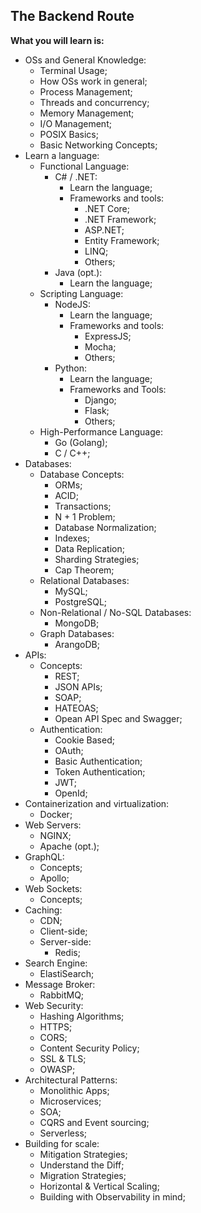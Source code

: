 ## The Backend Route

**What you will learn is:**

- OSs and General Knowledge:
  - Terminal Usage;
  - How OSs work in general;
  - Process Management;
  - Threads and concurrency;
  - Memory Management;
  - I/O Management;
  - POSIX Basics;
  - Basic Networking Concepts;
- Learn a language:
  - Functional Language:
    - C# / .NET:
      - Learn the language;
      - Frameworks and tools:
        - .NET Core;
        - .NET Framework;
        - ASP.NET;
        - Entity Framework;
        - LINQ;
        - Others;
    - Java (opt.):
      - Learn the language;
  - Scripting Language:
    - NodeJS:
      - Learn the language;
      - Frameworks and tools:
        - ExpressJS;
        - Mocha;
        - Others;
    - Python:
      - Learn the language;
      - Frameworks and Tools:
        - Django;
        - Flask;
        - Others;
  - High-Performance Language:
    - Go (Golang);
    - C / C++;
- Databases:
  - Database Concepts:
    - ORMs;
    - ACID;
    - Transactions;
    - N + 1 Problem;
    - Database Normalization;
    - Indexes;
    - Data Replication;
    - Sharding Strategies;
    - Cap Theorem;
  - Relational Databases:
    - MySQL;
    - PostgreSQL;
  - Non-Relational / No-SQL Databases:
    - MongoDB;
  - Graph Databases:
    - ArangoDB;
- APIs:
  - Concepts:
    - REST;
    - JSON APIs;
    - SOAP;
    - HATEOAS;
    - Opean API Spec and Swagger;
  - Authentication:
    - Cookie Based;
    - OAuth;
    - Basic Authentication;
    - Token Authentication;
    - JWT;
    - OpenId;
- Containerization and virtualization:
  - Docker;
- Web Servers:
  - NGINX;
  - Apache (opt.);
- GraphQL:
  - Concepts;
  - Apollo;
- Web Sockets:
  - Concepts;
- Caching:
  - CDN;
  - Client-side;
  - Server-side:
    - Redis;
- Search Engine:
  - ElastiSearch;
- Message Broker:
  - RabbitMQ;
- Web Security:
  - Hashing Algorithms;
  - HTTPS;
  - CORS;
  - Content Security Policy;
  - SSL & TLS;
  - OWASP;
- Architectural Patterns:
  - Monolithic Apps;
  - Microservices;
  - SOA;
  - CQRS and Event sourcing;
  - Serverless;
- Building for scale:
  - Mitigation Strategies;
  - Understand the Diff;
  - Migration Strategies;
  - Horizontal & Vertical Scaling;
  - Building with Observability in mind;
